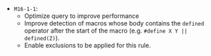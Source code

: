  - `M16-1-1`:
   - Optimize query to improve performance
   - Improve detection of macros whose body contains the `defined` operator after the start of the macro (e.g. `#define X Y || defined(Z)`).
   - Enable exclusions to be applied for this rule.